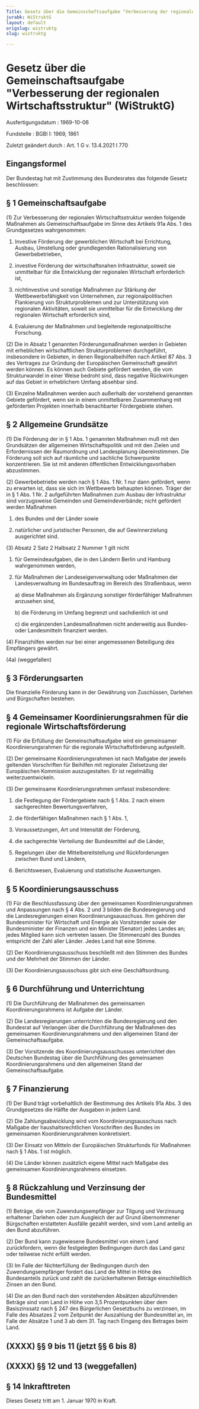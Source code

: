 ```yaml
---
Title: Gesetz über die Gemeinschaftsaufgabe "Verbesserung der regionalen Wirtschaftsstruktur"
jurabk: WiStruktG
layout: default
origslug: wistruktg
slug: wistruktg

---
```


# Gesetz über die Gemeinschaftsaufgabe "Verbesserung der regionalen Wirtschaftsstruktur" (WiStruktG)

Ausfertigungsdatum
:   1969-10-06

Fundstelle
:   BGBl I: 1969, 1861

Zuletzt geändert durch
:   Art. 1 G v. 13.4.2021 I 770


## Eingangsformel

Der Bundestag hat mit Zustimmung des Bundesrates das folgende Gesetz beschlossen:


## § 1 Gemeinschaftsaufgabe

(1) Zur Verbesserung der regionalen Wirtschaftsstruktur werden folgende Maßnahmen als Gemeinschaftsaufgabe im Sinne des Artikels 91a Abs. 1 des Grundgesetzes wahrgenommen:

1.  Investive Förderung der gewerblichen Wirtschaft bei Errichtung, Ausbau, Umstellung oder grundlegenden Rationalisierung von Gewerbebetrieben,


2.  investive Förderung der wirtschaftsnahen Infrastruktur, soweit sie unmittelbar für die Entwicklung der regionalen Wirtschaft erforderlich ist,


3.  nichtinvestive und sonstige Maßnahmen zur Stärkung der Wettbewerbsfähigkeit  von Unternehmen, zur regionalpolitischen Flankierung von Strukturproblemen und zur Unterstützung von regionalen Aktivitäten, soweit sie unmittelbar für die Entwicklung der regionalen Wirtschaft erforderlich sind,


4.  Evaluierung der Maßnahmen und begleitende regionalpolitische Forschung.




(2) Die in Absatz 1 genannten Förderungsmaßnahmen werden in Gebieten mit erheblichen wirtschaftlichen Strukturproblemen durchgeführt, insbesondere in Gebieten, in denen Regionalbeihilfen nach Artikel 87 Abs. 3 des Vertrages zur Gründung der Europäischen Gemeinschaft gewährt werden können. Es können auch Gebiete gefördert werden, die vom Strukturwandel in einer Weise  bedroht sind, dass negative Rückwirkungen auf das Gebiet in erheblichem Umfang absehbar sind.

(3) Einzelne Maßnahmen werden auch außerhalb der vorstehend genannten Gebiete gefördert, wenn sie in einem unmittelbaren Zusammenhang mit geförderten Projekten innerhalb benachbarter Fördergebiete stehen.


## § 2 Allgemeine Grundsätze

(1) Die Förderung der in § 1 Abs. 1 genannten Maßnahmen muß mit den Grundsätzen der allgemeinen Wirtschaftspolitik und mit den Zielen und Erfordernissen der Raumordnung und Landesplanung übereinstimmen. Die Förderung soll sich auf räumliche und sachliche Schwerpunkte konzentrieren. Sie ist mit anderen öffentlichen Entwicklungsvorhaben abzustimmen.

(2) Gewerbebetriebe werden nach § 1 Abs. 1 Nr. 1 nur dann gefördert, wenn zu erwarten ist, dass sie sich im Wettbewerb behaupten können. Träger der in § 1 Abs. 1 Nr. 2 aufgeführten Maßnahmen zum Ausbau der Infrastruktur sind vorzugsweise Gemeinden und Gemeindeverbände; nicht gefördert werden Maßnahmen

1.  des Bundes und der Länder sowie


2.  natürlicher und juristischer Personen, die auf Gewinnerzielung ausgerichtet sind.




(3) Absatz 2 Satz 2 Halbsatz 2 Nummer 1 gilt nicht

1.  für Gemeindeaufgaben, die in den Ländern Berlin und Hamburg wahrgenommen werden,


2.  für Maßnahmen der Landeseigenverwaltung oder Maßnahmen der Landesverwaltung im Bundesauftrag im Bereich des Straßenbaus, wenn

    a)  diese Maßnahmen als Ergänzung sonstiger förderfähiger Maßnahmen anzusehen sind,


    b)  die Förderung im Umfang begrenzt und sachdienlich ist und


    c)  die ergänzenden Landesmaßnahmen nicht anderweitig aus Bundes- oder Landesmitteln finanziert werden.







(4) Finanzhilfen werden nur bei einer angemessenen Beteiligung des Empfängers gewährt.

(4a) (weggefallen)


## § 3 Förderungsarten

Die finanzielle Förderung kann in der Gewährung von Zuschüssen, Darlehen und Bürgschaften bestehen.


## § 4 Gemeinsamer Koordinierungsrahmen für die regionale Wirtschaftsförderung

(1) Für die Erfüllung der Gemeinschaftsaufgabe wird ein gemeinsamer Koordinierungsrahmen für die regionale Wirtschaftsförderung aufgestellt.

(2) Der gemeinsame Koordinierungsrahmen ist nach Maßgabe der jeweils geltenden  Vorschriften für Beihilfen mit regionaler Zielsetzung der Europäischen Kommission auszugestalten. Er ist regelmäßig weiterzuentwickeln.

(3) Der gemeinsame Koordinierungsrahmen umfasst insbesondere:

1.  die Festlegung der Fördergebiete nach § 1 Abs. 2 nach einem sachgerechten Bewertungsverfahren,


2.  die förderfähigen Maßnahmen nach § 1 Abs. 1,


3.  Voraussetzungen, Art und Intensität der Förderung,


4.  die sachgerechte Verteilung der Bundesmittel auf die Länder,


5.  Regelungen über die Mittelbereitstellung und Rückforderungen zwischen Bund und Ländern,


6.  Berichtswesen, Evaluierung und statistische Auswertungen.





## § 5 Koordinierungsausschuss

(1) Für die Beschlussfassung über den gemeinsamen Koordinierungsrahmen und Anpassungen nach § 4 Abs. 2 und 3 bilden die Bundesregierung und die Landesregierungen einen Koordinierungsausschuss. Ihm gehören der Bundesminister für Wirtschaft und Energie als Vorsitzender sowie der Bundesminister der Finanzen und ein Minister (Senator) jedes Landes an; jedes Mitglied kann sich vertreten lassen. Die Stimmenzahl des Bundes entspricht der Zahl aller Länder. Jedes Land hat eine Stimme.

(2) Der Koordinierungsausschuss beschließt mit den Stimmen des Bundes und der Mehrheit der Stimmen der Länder.

(3) Der Koordinierungsausschuss gibt sich eine Geschäftsordnung.


## § 6 Durchführung und Unterrichtung

(1) Die Durchführung der Maßnahmen des gemeinsamen Koordinierungsrahmens  ist Aufgabe der Länder.

(2) Die Landesregierungen unterrichten die Bundesregierung und den Bundesrat auf Verlangen über die Durchführung der Maßnahmen des gemeinsamen Koordinierungsrahmens und den allgemeinen Stand der Gemeinschaftsaufgabe.

(3) Der Vorsitzende des Koordinierungsausschusses unterrichtet den Deutschen Bundestag über die Durchführung des gemeinsamen Koordinierungsrahmens und den allgemeinen Stand der Gemeinschaftsaufgabe.


## § 7 Finanzierung

(1) Der Bund trägt vorbehaltlich der Bestimmung des Artikels 91a Abs. 3 des Grundgesetzes die Hälfte der Ausgaben in jedem Land.

(2) Die Zahlungsabwicklung wird vom Koordinierungsausschuss nach Maßgabe der haushaltsrechtlichen Vorschriften des Bundes im gemeinsamen Koordinierungsrahmen konkretisiert.

(3) Der Einsatz von Mitteln der Europäischen Strukturfonds für Maßnahmen nach § 1 Abs. 1 ist möglich.

(4) Die Länder können zusätzlich eigene Mittel nach Maßgabe des gemeinsamen Koordinierungsrahmens einsetzen.


## § 8 Rückzahlung und Verzinsung der Bundesmittel

(1) Beträge, die vom Zuwendungsempfänger zur Tilgung und Verzinsung erhaltener Darlehen oder zum Ausgleich der auf Grund übernommener Bürgschaften  erstatteten Ausfälle gezahlt werden, sind vom Land anteilig an den Bund abzuführen.

(2) Der Bund kann zugewiesene Bundesmittel von einem Land zurückfordern, wenn die festgelegten Bedingungen durch das Land ganz oder teilweise nicht erfüllt werden.

(3) Im Falle der Nichterfüllung der Bedingungen durch den Zuwendungsempfänger fordert das Land die Mittel in Höhe des Bundesanteils zurück und zahlt die zurückerhaltenen Beträge einschließlich Zinsen an den Bund.

(4) Die an den Bund nach den vorstehenden Absätzen abzuführenden Beträge sind vom Land in Höhe von 3,5 Prozentpunkten über dem Basiszinssatz nach § 247 des Bürgerlichen Gesetzbuchs zu verzinsen, im Falle des Absatzes 2 vom Zeitpunkt der Auszahlung der Bundesmittel an, im Falle der Absätze 1 und 3 ab dem 31. Tag nach Eingang des Betrages beim Land.


## (XXXX) §§ 9 bis 11 (jetzt §§ 6 bis 8)



## (XXXX) §§ 12 und 13 (weggefallen)



## § 14 Inkrafttreten

Dieses Gesetz tritt am 1. Januar 1970 in Kraft.

